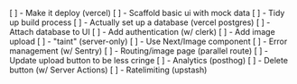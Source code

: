  [ ] - Make it deploy (vercel)
 [ ] - Scaffold basic ui with mock data
 [ ] - Tidy up build process
 [ ] - Actually set up a database (vercel postgres)
 [ ] - Attach database to UI
 [ ] - Add authentication (w/ clerk)
 [ ] - Add image upload
 [ ] - "taint" (server-only)
 [ ] - Use Next/Image component
 [ ] - Error management (w/ Sentry)
 [ ] - Routing/image page (parallel route)
 [ ] - Update upload button to be less cringe
 [ ] - Analytics (posthog)
 [ ] - Delete button (w/ Server Actions)
 [ ] - Ratelimiting (upstash)